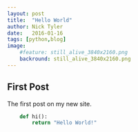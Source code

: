 ```yaml
---
layout: post
title:  "Hello World"
author: Nick Tyler
date:   2016-01-16
tags: [python,blog]
image:
    #feature: still_alive_3840x2160.png
    backround: still_alive_3840x2160.png
---
```



First Post
----------


The first post on my new site.

```python
    def hi():
        return "Hello World!"
```
